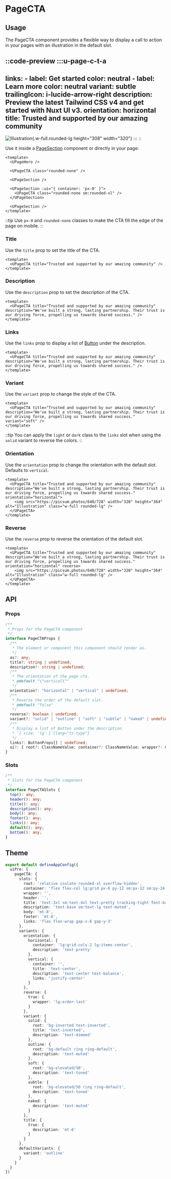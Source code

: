 # PageCTA

## Usage

The PageCTA component provides a flexible way to display a call to action in your pages with an illustration in the default slot.

::code-preview
  :::u-page-c-t-a
  ---
  links:
    - label: Get started
      color: neutral
    - label: Learn more
      color: neutral
      variant: subtle
      trailingIcon: i-lucide-arrow-right
  description: Preview the latest Tailwind CSS v4 and get started with Nuxt UI v3.
  orientation: horizontal
  title: Trusted and supported by our amazing community
  ---
  ![Illustration](https://picsum.photos/640/616){.w-full.rounded-lg height="308" width="320"}
  :::
::

Use it inside a [PageSection](https://ui.nuxt.com/components/page-section) component or directly in your page:

```vue {4,8-10}
<template>
  <UPageHero />

  <UPageCTA class="rounded-none" />

  <UPageSection />

  <UPageSection :ui="{ container: 'px-0' }">
    <UPageCTA class="rounded-none sm:rounded-xl" />
  </UPageSection>

  <UPageSection />
</template>
```

::tip
Use `px-0` and `rounded-none` classes to make the CTA fill the edge of the page on mobile.
::

### Title

Use the `title` prop to set the title of the CTA.

```vue
<template>
  <UPageCTA title="Trusted and supported by our amazing community" />
</template>
```

### Description

Use the `description` prop to set the description of the CTA.

```vue
<template>
  <UPageCTA title="Trusted and supported by our amazing community" description="We've built a strong, lasting partnership. Their trust is our driving force, propelling us towards shared success." />
</template>
```

### Links

Use the `links` prop to display a list of [Button](https://ui.nuxt.com/components/button) under the description.

```vue
<template>
  <UPageCTA title="Trusted and supported by our amazing community" description="We've built a strong, lasting partnership. Their trust is our driving force, propelling us towards shared success." />
</template>
```

### Variant

Use the `variant` prop to change the style of the CTA.

```vue
<template>
  <UPageCTA title="Trusted and supported by our amazing community" description="We've built a strong, lasting partnership. Their trust is our driving force, propelling us towards shared success." variant="soft" />
</template>
```

::tip
You can apply the `light` or `dark` class to the `links` slot when using the `solid` variant to reverse the colors.
::

### Orientation

Use the `orientation` prop to change the orientation with the default slot. Defaults to `vertical`.

```vue
<template>
  <UPageCTA title="Trusted and supported by our amazing community" description="We've built a strong, lasting partnership. Their trust is our driving force, propelling us towards shared success." orientation="horizontal">
    <img src="https://picsum.photos/640/728" width="320" height="364" alt="Illustration" class="w-full rounded-lg" />
  </UPageCTA>
</template>
```

### Reverse

Use the `reverse` prop to reverse the orientation of the default slot.

```vue
<template>
  <UPageCTA title="Trusted and supported by our amazing community" description="We've built a strong, lasting partnership. Their trust is our driving force, propelling us towards shared success." orientation="horizontal" reverse>
    <img src="https://picsum.photos/640/728" width="320" height="364" alt="Illustration" class="w-full rounded-lg" />
  </UPageCTA>
</template>
```

## API

### Props

```ts
/**
 * Props for the PageCTA component
 */
interface PageCTAProps {
  /**
   * The element or component this component should render as.
   */
  as?: any;
  title?: string | undefined;
  description?: string | undefined;
  /**
   * The orientation of the page cta.
   * @default "\"vertical\""
   */
  orientation?: "horizontal" | "vertical" | undefined;
  /**
   * Reverse the order of the default slot.
   * @default "false"
   */
  reverse?: boolean | undefined;
  variant?: "solid" | "outline" | "soft" | "subtle" | "naked" | undefined;
  /**
   * Display a list of Button under the description.
   * `{ size: 'lg' }`{lang="ts-type"}
   */
  links?: ButtonProps[] | undefined;
  ui?: { root?: ClassNameValue; container?: ClassNameValue; wrapper?: ClassNameValue; header?: ClassNameValue; title?: ClassNameValue; description?: ClassNameValue; body?: ClassNameValue; footer?: ClassNameValue; links?: ClassNameValue; } | undefined;
}
```

### Slots

```ts
/**
 * Slots for the PageCTA component
 */
interface PageCTASlots {
  top(): any;
  header(): any;
  title(): any;
  description(): any;
  body(): any;
  footer(): any;
  links(): any;
  default(): any;
  bottom(): any;
}
```

## Theme

```ts [app.config.ts]
export default defineAppConfig({
  uiPro: {
    pageCTA: {
      slots: {
        root: 'relative isolate rounded-xl overflow-hidden',
        container: 'flex flex-col lg:grid px-6 py-12 sm:px-12 sm:py-24 lg:px-16 lg:py-24 gap-8 sm:gap-16',
        wrapper: '',
        header: '',
        title: 'text-3xl sm:text-4xl text-pretty tracking-tight font-bold text-highlighted',
        description: 'text-base sm:text-lg text-muted',
        body: 'mt-8',
        footer: 'mt-8',
        links: 'flex flex-wrap gap-x-6 gap-y-3'
      },
      variants: {
        orientation: {
          horizontal: {
            container: 'lg:grid-cols-2 lg:items-center',
            description: 'text-pretty'
          },
          vertical: {
            container: '',
            title: 'text-center',
            description: 'text-center text-balance',
            links: 'justify-center'
          }
        },
        reverse: {
          true: {
            wrapper: 'lg:order-last'
          }
        },
        variant: {
          solid: {
            root: 'bg-inverted text-inverted',
            title: 'text-inverted',
            description: 'text-dimmed'
          },
          outline: {
            root: 'bg-default ring ring-default',
            description: 'text-muted'
          },
          soft: {
            root: 'bg-elevated/50',
            description: 'text-toned'
          },
          subtle: {
            root: 'bg-elevated/50 ring ring-default',
            description: 'text-toned'
          },
          naked: {
            description: 'text-muted'
          }
        },
        title: {
          true: {
            description: 'mt-6'
          }
        }
      },
      defaultVariants: {
        variant: 'outline'
      }
    }
  }
})
```

